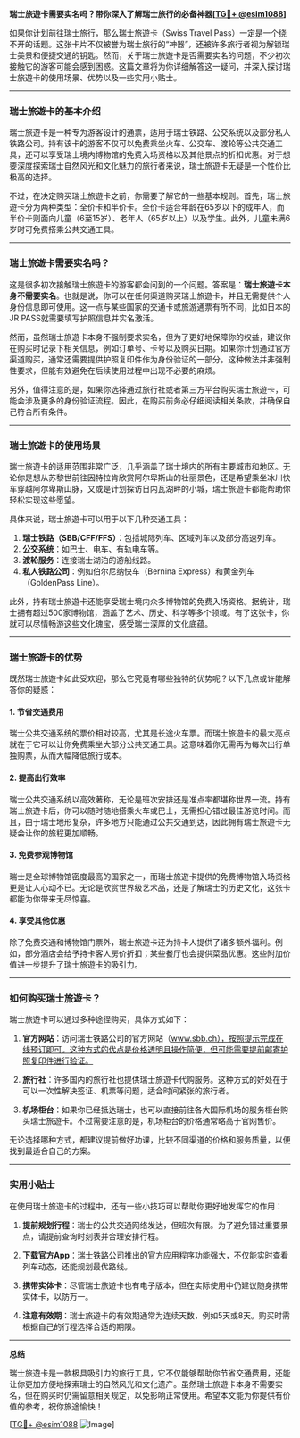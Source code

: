 **瑞士旅遊卡需要实名吗？带你深入了解瑞士旅行的必备神器[[TG💪+ @esim1088](https://t.me/s/esim1088)]**

如果你计划前往瑞士旅行，那么瑞士旅遊卡（Swiss Travel Pass）一定是一个绕不开的话题。这张卡片不仅被誉为瑞士旅行的“神器”，还被许多旅行者视为解锁瑞士美景和便捷交通的钥匙。然而，关于瑞士旅遊卡是否需要实名的问题，不少初次接触它的游客可能会感到困惑。这篇文章将为你详细解答这一疑问，并深入探讨瑞士旅遊卡的使用场景、优势以及一些实用小贴士。

---

### 瑞士旅遊卡的基本介绍

瑞士旅遊卡是一种专为游客设计的通票，适用于瑞士铁路、公交系统以及部分私人铁路公司。持有该卡的游客不仅可以免费乘坐火车、公交车、渡轮等公共交通工具，还可以享受瑞士境内博物馆的免费入场资格以及其他景点的折扣优惠。对于想要深度探索瑞士自然风光和文化魅力的旅行者来说，瑞士旅遊卡无疑是一个性价比极高的选择。

不过，在决定购买瑞士旅遊卡之前，你需要了解它的一些基本规则。首先，瑞士旅遊卡分为两种类型：全价卡和半价卡。全价卡适合年龄在65岁以下的成年人，而半价卡则面向儿童（6至15岁）、老年人（65岁以上）以及学生。此外，儿童未满6岁时可免费搭乘公共交通工具。

---

### 瑞士旅遊卡需要实名吗？

这是很多初次接触瑞士旅遊卡的游客都会问到的一个问题。答案是：**瑞士旅遊卡本身不需要实名**。也就是说，你可以在任何渠道购买瑞士旅遊卡，并且无需提供个人身份信息即可使用。这一点与某些国家的交通卡或旅游通票有所不同，比如日本的JR PASS就需要填写护照信息并实名激活。

然而，虽然瑞士旅遊卡本身不强制要求实名，但为了更好地保障你的权益，建议你在购买时记录下相关信息，例如订单号、卡号以及购买日期。如果你计划通过官方渠道购买，通常还需要提供护照复印件作为身份验证的一部分。这种做法并非强制性要求，但能有效避免在后续使用过程中出现不必要的麻烦。

另外，值得注意的是，如果你选择通过旅行社或者第三方平台购买瑞士旅遊卡，可能会涉及更多的身份验证流程。因此，在购买前务必仔细阅读相关条款，并确保自己符合所有条件。

---

### 瑞士旅遊卡的使用场景

瑞士旅遊卡的适用范围非常广泛，几乎涵盖了瑞士境内的所有主要城市和地区。无论你是想从苏黎世前往因特拉肯欣赏阿尔卑斯山的壮丽景色，还是希望乘坐冰川快车穿越阿尔卑斯山脉，又或是计划探访日内瓦湖畔的小城，瑞士旅遊卡都能帮助你轻松实现这些愿望。

具体来说，瑞士旅遊卡可以用于以下几种交通工具：

1. **瑞士铁路（SBB/CFF/FFS）**：包括城际列车、区域列车以及部分高速列车。
2. **公交系统**：如巴士、电车、有轨电车等。
3. **渡轮服务**：连接瑞士湖泊的游船线路。
4. **私人铁路公司**：例如伯尔尼纳快车（Bernina Express）和黄金列车（GoldenPass Line）。

此外，持有瑞士旅遊卡还能享受瑞士境内众多博物馆的免费入场资格。据统计，瑞士拥有超过500家博物馆，涵盖了艺术、历史、科学等多个领域。有了这张卡，你就可以尽情畅游这些文化瑰宝，感受瑞士深厚的文化底蕴。

---

### 瑞士旅遊卡的优势

既然瑞士旅遊卡如此受欢迎，那么它究竟有哪些独特的优势呢？以下几点或许能解答你的疑惑：

#### 1. 节省交通费用

瑞士公共交通系统的票价相对较高，尤其是长途火车票。而瑞士旅遊卡的最大亮点就在于它可以让你免费乘坐大部分公共交通工具。这意味着你无需再为每次出行单独购票，从而大幅降低旅行成本。

#### 2. 提高出行效率

瑞士公共交通系统以高效著称，无论是班次安排还是准点率都堪称世界一流。持有瑞士旅遊卡后，你可以随时随地搭乘火车或巴士，无需担心错过最佳游览时间。而且，由于瑞士地形复杂，许多地方只能通过公共交通到达，因此拥有瑞士旅遊卡无疑会让你的旅程更加顺畅。

#### 3. 免费参观博物馆

瑞士是全球博物馆密度最高的国家之一，而瑞士旅遊卡提供的免费博物馆入场资格更是让人心动不已。无论是欣赏世界级艺术品，还是了解瑞士的历史文化，这张卡都能为你带来无尽惊喜。

#### 4. 享受其他优惠

除了免费交通和博物馆门票外，瑞士旅遊卡还为持卡人提供了诸多额外福利。例如，部分酒店会给予持卡客人房价折扣；某些餐厅也会提供菜品优惠。这些附加价值进一步提升了瑞士旅遊卡的吸引力。

---

### 如何购买瑞士旅遊卡？

瑞士旅遊卡可以通过多种途径购买，具体方式如下：

1. **官方网站**：访问瑞士铁路公司的官方网站（www.sbb.ch），按照提示完成在线预订即可。这种方式的优点是价格透明且操作简便，但可能需要提前邮寄护照复印件进行验证。

2. **旅行社**：许多国内的旅行社也提供瑞士旅遊卡代购服务。这种方式的好处在于可以一次性解决签证、机票等问题，适合时间紧张的旅行者。

3. **机场柜台**：如果你已经抵达瑞士，也可以直接前往各大国际机场的服务柜台购买瑞士旅遊卡。不过需要注意的是，机场柜台的价格通常略高于官网售价。

无论选择哪种方式，都建议提前做好功课，比较不同渠道的价格和服务质量，以便找到最适合自己的方案。

---

### 实用小贴士

在使用瑞士旅遊卡的过程中，还有一些小技巧可以帮助你更好地发挥它的作用：

1. **提前规划行程**：瑞士的公共交通网络发达，但班次有限。为了避免错过重要景点，请提前查询时刻表并合理安排行程。

2. **下载官方App**：瑞士铁路公司推出的官方应用程序功能强大，不仅能实时查看列车动态，还能规划最优路线。

3. **携带实体卡**：尽管瑞士旅遊卡也有电子版本，但在实际使用中仍建议随身携带实体卡，以防万一。

4. **注意有效期**：瑞士旅遊卡的有效期通常为连续天数，例如5天或8天。购买时需根据自己的行程选择合适的期限。

---

**总结**

瑞士旅遊卡是一款极具吸引力的旅行工具，它不仅能够帮助你节省交通费用，还能让你更加方便地探索瑞士的自然风光和文化遗产。虽然瑞士旅遊卡本身不需要实名，但在购买时仍需留意相关规定，以免影响正常使用。希望本文能为你提供有价值的参考，祝你旅途愉快！

[[TG💪+ @esim1088](https://t.me/s/esim1088) ![Image](https://i.postimg.cc/4NQfJmqS/Snipaste-2025-05-13-00-14-12.png)]